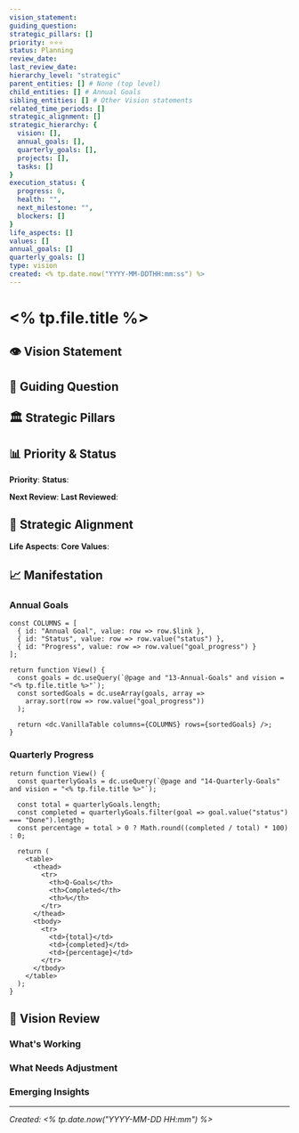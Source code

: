 ```yaml
---
vision_statement: 
guiding_question: 
strategic_pillars: []
priority: ⭐⭐⭐
status: Planning
review_date: 
last_review_date: 
hierarchy_level: "strategic"
parent_entities: [] # None (top level)
child_entities: [] # Annual Goals
sibling_entities: [] # Other Vision statements
related_time_periods: []
strategic_alignment: []
strategic_hierarchy: {
  vision: [],
  annual_goals: [],
  quarterly_goals: [], 
  projects: [],
  tasks: []
}
execution_status: {
  progress: 0,
  health: "",
  next_milestone: "",
  blockers: []
}
life_aspects: []
values: []
annual_goals: []
quarterly_goals: []
type: vision
created: <% tp.date.now("YYYY-MM-DDTHH:mm:ss") %>
---
```


# <% tp.file.title %>

## 👁️ Vision Statement

## 🎯 Guiding Question

## 🏛️ Strategic Pillars

## 📊 Priority & Status

**Priority**: 
**Status**: 

**Next Review**: 
**Last Reviewed**: 

## 🔗 Strategic Alignment

**Life Aspects**: 
**Core Values**: 

## 📈 Manifestation

### Annual Goals

```datacorejsx
const COLUMNS = [
  { id: "Annual Goal", value: row => row.$link },
  { id: "Status", value: row => row.value("status") },
  { id: "Progress", value: row => row.value("goal_progress") }
];

return function View() {
  const goals = dc.useQuery(`@page and "13-Annual-Goals" and vision = "<% tp.file.title %>"`);
  const sortedGoals = dc.useArray(goals, array => 
    array.sort(row => row.value("goal_progress"))
  );
  
  return <dc.VanillaTable columns={COLUMNS} rows={sortedGoals} />;
}
```

### Quarterly Progress

```datacorejsx
return function View() {
  const quarterlyGoals = dc.useQuery(`@page and "14-Quarterly-Goals" and vision = "<% tp.file.title %>"`);
  
  const total = quarterlyGoals.length;
  const completed = quarterlyGoals.filter(goal => goal.value("status") === "Done").length;
  const percentage = total > 0 ? Math.round((completed / total) * 100) : 0;
  
  return (
    <table>
      <thead>
        <tr>
          <th>Q-Goals</th>
          <th>Completed</th>
          <th>%</th>
        </tr>
      </thead>
      <tbody>
        <tr>
          <td>{total}</td>
          <td>{completed}</td>
          <td>{percentage}</td>
        </tr>
      </tbody>
    </table>
  );
}
```

## 🧼 Vision Review

### What's Working

### What Needs Adjustment

### Emerging Insights

---

*Created: <% tp.date.now("YYYY-MM-DD HH:mm") %>*
